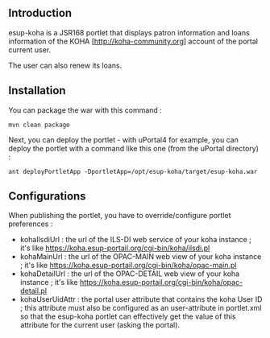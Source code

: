 ## Introduction

esup-koha is a JSR168 portlet that displays patron information and loans information of the KOHA [http://koha-community.org] account of the portal current user.

The user can also renew its loans.

## Installation

You can package the war with this command :
```
mvn clean package
```

Next, you can deploy the portlet - with uPortal4 for example, you can deploy the portlet with a command like this one (from the uPortal directory) :
```
ant deployPortletApp -DportletApp=/opt/esup-koha/target/esup-koha.war
```

## Configurations

When publishing the portlet, you have to override/configure portlet preferences :
* kohaIlsdiUrl : the url of the ILS-DI web service of your koha instance ; it's like https://koha.esup-portail.org/cgi-bin/koha/ilsdi.pl
* kohaMainUrl : the url of the OPAC-MAIN web view of your koha instance ; it's like https://koha.esup-portail.org/cgi-bin/koha/opac-main.pl
* kohaDetailUrl : the url of the OPAC-DETAIL web view of your koha instance ; it's like https://koha.esup-portail.org/cgi-bin/koha/opac-detail.pl
* kohaUserUidAttr : the portal user attribute that contains the koha User ID ; this attribute must also be configured as an user-attribute in portlet.xml so that the esup-koha portlet can effectively get the value of this attribute for the current user (asking the portal).


